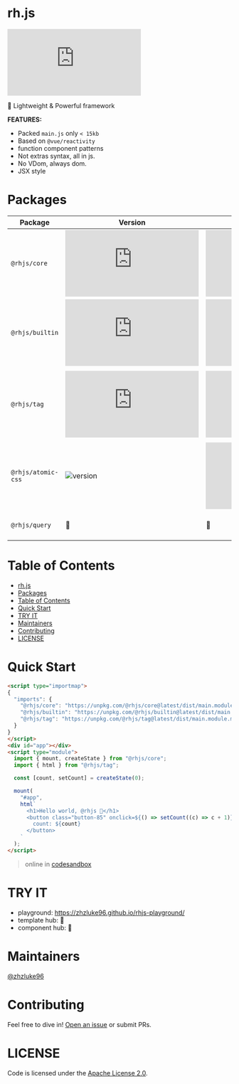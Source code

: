 # rh.js

[![language](https://img.shields.io/github/languages/top/zhzluke96/rh.js)](https://github.com/zhzLuke96/rh.js)

🧩 Lightweight & Powerful framework

**FEATURES:**

- Packed `main.js` only `< 15kb`
- Based on `@vue/reactivity`
- function component patterns
- Not extras syntax, all in js. 
- No VDom, always dom.
- JSX style

# Packages
| Package | Version | Size | Description |
|---------|---------|------|-------------|
| `@rhjs/core`    | ![Core Version](https://img.shields.io/github/package-json/v/zhzluke96/rh.js?filename=packages%2Fcore%2Fpackage.json&color=blue) | ![size](https://img.badgesize.io/https:/unpkg.com/@rhjs/core@latest/dist/main.module.mjs?label=gzip%20size&compression=gzip&style=plastic) | core code. |
| `@rhjs/builtin` | ![Builtin Version](https://img.shields.io/github/package-json/v/zhzluke96/rh.js?filename=packages%2Fbuiltin%2Fpackage.json&color=blue) | ![size](https://img.badgesize.io/https:/unpkg.com/@rhjs/builtin@latest/dist/main.module.mjs?label=gzip%20size&compression=gzip&style=plastic) | builtin function, such like `For` / `lazy` / `Portal`. |
| `@rhjs/tag`     | ![Tag Version](https://img.shields.io/github/package-json/v/zhzluke96/rh.js?filename=packages%2Ftag%2Fpackage.json&color=blue) | ![size](https://img.badgesize.io/https:/unpkg.com/@rhjs/tag@latest/dist/main.module.mjs?label=gzip%20size&compression=gzip&style=plastic) | Some convenient-to-use template string tools, such like `html` / `raw` / `text`. |
| `@rhjs/atomic-css`     | ![version](https://img.shields.io/github/package-json/v/zhzluke96/rh-atomic-css?color=blue) | ![size](https://img.badgesize.io/https:/unpkg.com/@rhjs/atomic-css@latest/dist/main.module.mjs?label=gzip%20size&compression=gzip&style=plastic) | tailwindcss runtime. |
| `@rhjs/query`     | 🚧 | 🚧 | Porting react-query. |

# Table of Contents

- [rh.js](#rhjs)
- [Packages](#packages)
- [Table of Contents](#table-of-contents)
- [Quick Start](#quick-start)
- [TRY IT](#try-it)
- [Maintainers](#maintainers)
- [Contributing](#contributing)
- [LICENSE](#license)

<a name="quick-start"></a>

# Quick Start

```html
<script type="importmap">
{
  "imports": {
    "@rhjs/core": "https://unpkg.com/@rhjs/core@latest/dist/main.module.mjs",
    "@rhjs/builtin": "https://unpkg.com/@rhjs/builtin@latest/dist/main.module.mjs",
    "@rhjs/tag": "https://unpkg.com/@rhjs/tag@latest/dist/main.module.mjs"
  }
}
</script>
<div id="app"></div>
<script type="module">
  import { mount, createState } from "@rhjs/core";
  import { html } from "@rhjs/tag";

  const [count, setCount] = createState(0);

  mount(
    "#app",
    html`
      <h1>Hello world, @rhjs 🎉</h1>
      <button class="button-85" onclick=${() => setCount((c) => c + 1)}>
        count: ${count}
      </button>
    `
  );
</script>
```

> online in [codesandbox](https://codesandbox.io/s/vibrant-microservice-rw3kv4?file=/src/index.js)

# TRY IT
- playground: https://zhzluke96.github.io/rhjs-playground/
- template hub: 🚧
- component hub: 🚧

# Maintainers

[@zhzluke96](https://github.com/zhzLuke96)

# Contributing

Feel free to dive in! [Open an issue](https://github.com/zhzLuke96/rh.js/issues/new) or submit PRs.


# LICENSE

Code is licensed under the [Apache License 2.0](./LICENSE).
